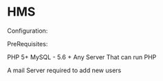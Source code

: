 # HMS

Configuration: 

PreRequisites:

PHP  5+
MySQL -  5.6 +
Any Server That can run PHP

A mail Server required to add new users


